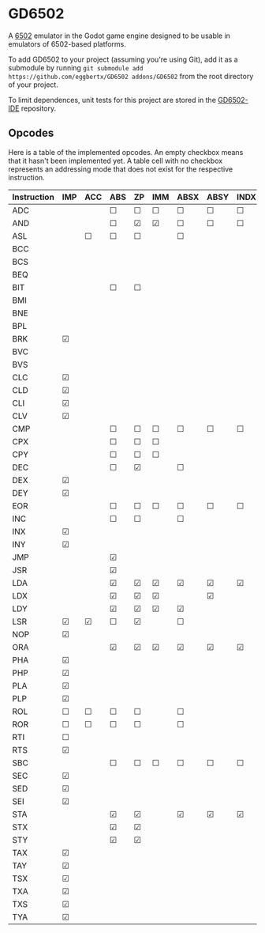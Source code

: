 # GD6502
A [6502](https://en.wikipedia.org/wiki/MOS_Technology_6502) emulator in the Godot game engine designed to be usable in emulators of 6502-based platforms.

To add GD6502 to your project (assuming you're using Git), add it as a submodule by running `git submodule add https://github.com/eggbertx/GD6502 addons/GD6502` from the root directory of your project.

To limit dependences, unit tests for this project are stored in the [GD6502-IDE](https://github.com/Eggbertx/GD6502-IDE) repository.

## Opcodes
Here is a table of the implemented opcodes. An empty checkbox means that it hasn't been implemented yet.
A table cell with no checkbox represents an addressing mode that does not exist for the respective instruction.

Instruction | IMP | ACC | ABS |  ZP | IMM | ABSX | ABSY | INDX | INDY | ZPX | ZPY | REL | IND
------------|-----|-----|-----|-----|-----|------|------|------|------|-----|-----|-----|------
ADC         |     |     |  ☐  |  ☐  |  ☐  |  ☐   |  ☐   |  ☐   |  ☐   |  ☐  |     |     |    
AND         |     |     |  ☐  |  ☑  |  ☑  |  ☐   |  ☐   |  ☐   |  ☐   |  ☑  |     |     |    
ASL         |     |  ☐  |  ☐  |  ☐  |     |  ☐   |      |      |      |  ☐  |     |     |    
BCC         |     |     |     |     |     |      |      |      |      |     |     |  ☐  |    
BCS         |     |     |     |     |     |      |      |      |      |     |     |  ☐  |    
BEQ         |     |     |     |     |     |      |      |      |      |     |     |  ☐  |    
BIT         |     |     |  ☐  |  ☐  |     |      |      |      |      |     |     |     |    
BMI         |     |     |     |     |     |      |      |      |      |     |     |  ☐  |    
BNE         |     |     |     |     |     |      |      |      |      |     |     |  ☐  |    
BPL         |     |     |     |     |     |      |      |      |      |     |     |  ☐  |    
BRK         |  ☑  |     |     |     |     |      |      |      |      |     |     |     |    
BVC         |     |     |     |     |     |      |      |      |      |     |     |  ☐  |    
BVS         |     |     |     |     |     |      |      |      |      |     |     |  ☐  |    
CLC         |  ☑  |     |     |     |     |      |      |      |      |     |     |     |    
CLD         |  ☑  |     |     |     |     |      |      |      |      |     |     |     |    
CLI         |  ☑  |     |     |     |     |      |      |      |      |     |     |     |    
CLV         |  ☑  |     |     |     |     |      |      |      |      |     |     |     |    
CMP         |     |     |  ☐  |  ☐  |  ☐  |  ☐   |  ☐   |  ☐   |  ☐   |  ☐  |     |     |    
CPX         |     |     |  ☐  |  ☐  |  ☐  |      |      |      |      |     |     |     |    
CPY         |     |     |  ☐  |  ☐  |  ☐  |      |      |      |      |     |     |     |    
DEC         |     |     |  ☐  |  ☑  |     |  ☐   |      |      |      |  ☐  |     |     |    
DEX         |  ☑  |     |     |     |     |      |      |      |      |     |     |     |    
DEY         |  ☑  |     |     |     |     |      |      |      |      |     |     |     |    
EOR         |     |     |  ☐  |  ☐  |  ☐  |  ☐   |  ☐   |  ☐   |  ☐   |  ☐  |     |     |    
INC         |     |     |  ☐  |  ☐  |     |  ☐   |      |      |      |  ☐  |     |     |    
INX         |  ☑  |     |     |     |     |      |      |      |      |     |     |     |    
INY         |  ☑  |     |     |     |     |      |      |      |      |     |     |     |    
JMP         |     |     |  ☑  |     |     |      |      |      |      |     |     |     |  ☐ 
JSR         |     |     |  ☑  |     |     |      |      |      |      |     |     |     |    
LDA         |     |     |  ☑  |  ☑  |  ☑  |  ☑   |  ☑   |  ☑   |  ☑   |  ☑  |     |     |    
LDX         |     |     |  ☑  |  ☑  |  ☑  |      |  ☑   |      |      |     |  ☑  |     |    
LDY         |     |     |  ☑  |  ☑  |  ☑  |  ☑   |      |      |      |  ☐  |     |     |    
LSR         |  ☑  |  ☑  |  ☐  |  ☑  |     |  ☐   |      |      |      |  ☐  |     |     |    
NOP         |  ☑  |     |     |     |     |      |      |      |      |     |     |     |    
ORA         |     |     |  ☑  |  ☑  |  ☑  |  ☑   |  ☑   |  ☑   |  ☑   |  ☑  |     |     |    
PHA         |  ☑  |     |     |     |     |      |      |      |      |     |     |     |    
PHP         |  ☑  |     |     |     |     |      |      |      |      |     |     |     |    
PLA         |  ☑  |     |     |     |     |      |      |      |      |     |     |     |    
PLP         |  ☑  |     |     |     |     |      |      |      |      |     |     |     |    
ROL         |  ☐  |  ☐  |  ☐  |  ☐  |     |  ☐   |      |      |      |  ☐  |     |     |    
ROR         |  ☐  |  ☐  |  ☐  |  ☐  |     |  ☐   |      |      |      |  ☐  |     |     |    
RTI         |  ☐  |     |     |     |     |      |      |      |      |     |     |     |    
RTS         |  ☑  |     |     |     |     |      |      |      |      |     |     |     |    
SBC         |     |     |  ☐  |  ☐  |  ☐  |  ☐   |  ☐   |  ☐   |  ☐   |  ☐  |     |     |    
SEC         |  ☑  |     |     |     |     |      |      |      |      |     |     |     |    
SED         |  ☑  |     |     |     |     |      |      |      |      |     |     |     |    
SEI         |  ☑  |     |     |     |     |      |      |      |      |     |     |     |    
STA         |     |     |  ☑  |  ☑  |     |  ☑   |  ☑   |  ☑   |  ☑   |  ☑  |     |     |    
STX         |     |     |  ☑  |  ☑  |     |      |      |      |      |     |  ☑  |     |    
STY         |     |     |  ☑  |  ☑  |     |      |      |      |      |  ☑  |     |     |    
TAX         |  ☑  |     |     |     |     |      |      |      |      |     |     |     |    
TAY         |  ☑  |     |     |     |     |      |      |      |      |     |     |     |    
TSX         |  ☑  |     |     |     |     |      |      |      |      |     |     |     |    
TXA         |  ☑  |     |     |     |     |      |      |      |      |     |     |     |    
TXS         |  ☑  |     |     |     |     |      |      |      |      |     |     |     |    
TYA         |  ☑  |     |     |     |     |      |      |      |      |     |     |     |    
